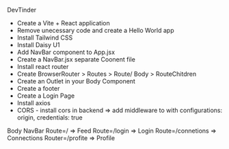 DevTinder
- Create a Vite + React application
- Remove unecessary code and create a Hello World app
- Install Tailwind CSS
- Install Daisy U1
- Add NavBar component to App.jsx
- Create a NavBar.jsx separate Coonent file
- Install react router
- Create BrowserRouter > Routes > Route/ Body > RouteChitdren
- Create an Outlet in your Body Component
- Create a footer
- Create a Login Page
- Install axios
- CORS - install cors in backend => add middleware to with configurations: origin, credentials: true

Body
    NavBar
    Route=/ => Feed
    Route=/login => Login
    Route=/connetions => Connections
    Router=/profite => Profile